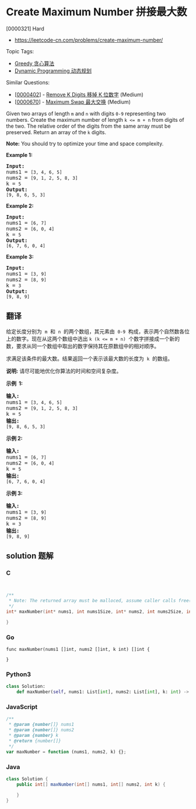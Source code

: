 # Create Maximum Number 拼接最大数

[0000321] Hard

- https://leetcode-cn.com/problems/create-maximum-number/

Topic Tags:

- [Greedy 贪心算法](https://leetcode-cn.com/tag/greedy/)
- [Dynamic Programming 动态规划](https://leetcode-cn.com/tag/dynamic-programming/)

Similar Questions:

- [[0000402](https://leetcode-cn.com/problems/remove-k-digits/)] - [Remove K Digits 移掉 K 位数字](./0000402.remove-k-digits.md) (Medium)
- [[0000670](https://leetcode-cn.com/problems/maximum-swap/)] - [Maximum Swap 最大交换](./0000670.maximum-swap.md) (Medium)

Given two arrays of length `m` and `n` with digits `0-9` representing two numbers. Create the maximum number of length `k <= m + n` from digits of the two. The relative order of the digits from the same array must be preserved. Return an array of the `k` digits.

**Note:** You should try to optimize your time and space complexity.

**Example 1:**

<pre><strong>Input:</strong>
nums1 = <code>[3, 4, 6, 5]</code>
nums2 = <code>[9, 1, 2, 5, 8, 3]</code>
k = <code>5</code>
<strong>Output:</strong>
<code>[9, 8, 6, 5, 3]</code></pre>

**Example 2:**

<pre><strong>Input:</strong>
nums1 = <code>[6, 7]</code>
nums2 = <code>[6, 0, 4]</code>
k = <code>5</code>
<strong>Output:</strong>
<code>[6, 7, 6, 0, 4]</code></pre>

**Example 3:**

<pre><strong>Input:</strong>
nums1 = <code>[3, 9]</code>
nums2 = <code>[8, 9]</code>
k = <code>3</code>
<strong>Output:</strong>
<code>[9, 8, 9]</code>
</pre>

## 翻译

给定长度分别为  `m`  和  `n`  的两个数组，其元素由  `0-9`  构成，表示两个自然数各位上的数字。现在从这两个数组中选出 `k (k <= m + n)`  个数字拼接成一个新的数，要求从同一个数组中取出的数字保持其在原数组中的相对顺序。

求满足该条件的最大数。结果返回一个表示该最大数的长度为  `k`  的数组。

**说明:** 请尽可能地优化你算法的时间和空间复杂度。

**示例  1:**

<pre><strong>输入:</strong>
nums1 = <code>[3, 4, 6, 5]</code>
nums2 = <code>[9, 1, 2, 5, 8, 3]</code>
k = <code>5</code>
<strong>输出:</strong>
<code>[9, 8, 6, 5, 3]</code></pre>

**示例 2:**

<pre><strong>输入:</strong>
nums1 = <code>[6, 7]</code>
nums2 = <code>[6, 0, 4]</code>
k = <code>5</code>
<strong>输出:</strong>
<code>[6, 7, 6, 0, 4]</code></pre>

**示例 3:**

<pre><strong>输入:</strong>
nums1 = <code>[3, 9]</code>
nums2 = <code>[8, 9]</code>
k = <code>3</code>
<strong>输出:</strong>
<code>[9, 8, 9]</code></pre>

## solution 题解

### C

```c


/**
 * Note: The returned array must be malloced, assume caller calls free().
 */
int* maxNumber(int* nums1, int nums1Size, int* nums2, int nums2Size, int k, int* returnSize){

}


```

### Go

```golang
func maxNumber(nums1 []int, nums2 []int, k int) []int {

}
```

### Python3

```python
class Solution:
    def maxNumber(self, nums1: List[int], nums2: List[int], k: int) -> List[int]:

```

### JavaScript

```javascript
/**
 * @param {number[]} nums1
 * @param {number[]} nums2
 * @param {number} k
 * @return {number[]}
 */
var maxNumber = function (nums1, nums2, k) {};
```

### Java

```java
class Solution {
    public int[] maxNumber(int[] nums1, int[] nums2, int k) {

    }
}
```
